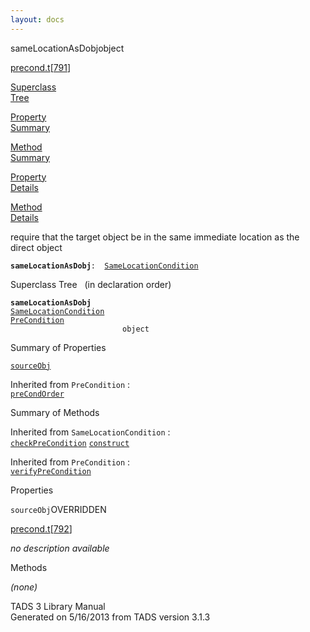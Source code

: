 ```yaml
---
layout: docs
---
```

<span class="title">sameLocationAsDobj</span><span class="type">object</span>

[precond.t](../file/precond.t.html)\[[791](../source/precond.t.html#791)\]

[Superclass  
Tree](#_SuperClassTree_)

[Property  
Summary](#_PropSummary_)

[Method  
Summary](#_MethodSummary_)

[Property  
Details](#_Properties_)

[Method  
Details](#_Methods_)



require that the target object be in the same immediate location as the
direct object

**`sameLocationAsDobj`**` :   `[`SameLocationCondition`](../object/SameLocationCondition.html)



<span id="_SuperClassTree_"></span>



<span class="hdln">Superclass Tree</span>   (in declaration order)



**`sameLocationAsDobj`**  
[`SameLocationCondition`](../object/SameLocationCondition.html)  
[`PreCondition`](../object/PreCondition.html)  
`                         object`  
<span id="_PropSummary_"></span>



<span class="hdln">Summary of Properties</span>  



[`sourceObj`](#sourceObj)



Inherited from `PreCondition` :  
[`preCondOrder`](../object/PreCondition.html#preCondOrder)

<span id="_MethodSummary_"></span>



<span class="hdln">Summary of Methods</span>  





Inherited from `SameLocationCondition` :  
[`checkPreCondition`](../object/SameLocationCondition.html#checkPreCondition) [`construct`](../object/SameLocationCondition.html#construct)

Inherited from `PreCondition` :  
[`verifyPreCondition`](../object/PreCondition.html#verifyPreCondition)

<span id="_Properties_"></span>



<span class="hdln">Properties</span>  



<span id="sourceObj"></span>

`sourceObj`<span class="rem">OVERRIDDEN</span>

[precond.t](../file/precond.t.html)\[[792](../source/precond.t.html#792)\]



*no description available*



<span id="_Methods_"></span>



<span class="hdln">Methods</span>  



*(none)*



TADS 3 Library Manual  
Generated on 5/16/2013 from TADS version 3.1.3


